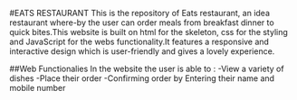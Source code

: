 #EATS RESTAURANT
This is the repository of Eats restaurant, an idea restaurant where-by the user can order meals from breakfast dinner to quick bites.This website is built on html for the skeleton, css for the styling and JavaScript for the webs functionality.It features a responsive and interactive design which is user-friendly and gives a lovely experience.

##Web Functionalies
In the website the user is able to :
-View a variety of dishes
-Place their order 
-Confirming order by Entering their name and mobile number

